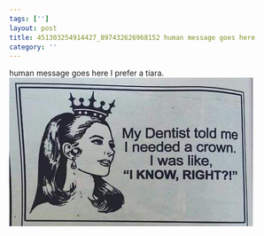 ```yaml
---
tags: ['']
layout: post
title: 451303254914427_897432626968152 human message goes here
category: ''
---
```

human message goes here
I prefer a tiara.
![451303254914427_897432626968152](/uploads/2015-1-27-451303254914427_897432626968152-human-message-goes-here.jpg)

